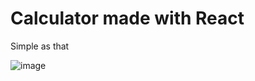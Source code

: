 # Calculator made with React

Simple as that

![image](https://user-images.githubusercontent.com/84699546/133619189-3b5f1f50-70ff-4268-93be-fdb80845cf38.png)
